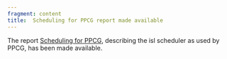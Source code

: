 ```yaml
---
fragment: content
title: 	Scheduling for PPCG report made available
---
```



The report
<a href="https://lirias.kuleuven.be/handle/123456789/586108">
Scheduling for PPCG</a>, describing the isl scheduler as used by PPCG,
has been made available.
